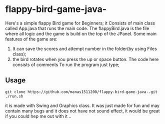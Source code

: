 
# flappy-bird-game-java-
Here's a simple flappy Bird game for Beginners;
it Consists of main class called App.java that runs the main code. The flappyBird.java is the file where all logic and the game is build on the top of the JPanel.
Some main features of the game are:
1. It can save the scores and attempt number in the folder(by using Files class);
2. the bird rotates when you press the up or space button.
The code here consists of comments
To run the program just type;
## Usage

```
git clone https://github.com/manas1511200/flappy-bird-game-java-.git
./run.sh
```

it is made with Swing and Graphics class. 
It was just made for fun and may contain many bugs and it does not have not sound effect, it would be great if you could hep me out with it ..

